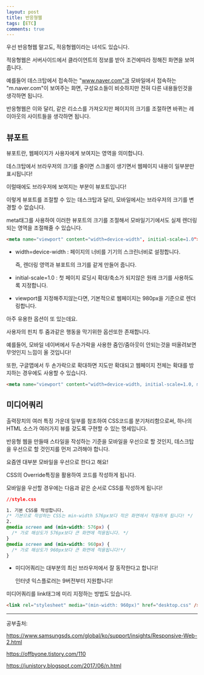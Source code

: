 ```yaml
---
layout: post
title: 반응형웹
tags: [ETC]
comments: true
---
```




우선 반응형웹 말고도, 적응형웹이라는 녀석도 있습니다.

적응형웹은 서버사이드에서 클라이언트의 정보를 받아 조건에따라 정해진 화면을 보여줍니다.

예를들어 데스크탑에서 접속하는 "www.naver.com"과 모바일에서 접속하는 "m.naver.com"이 보여주는 화면, 구성요소들이 비슷하지만 전혀 다른 내용들인것을 생각하면 됩니다.

반응형웹은 이와 달리, 같은 리소스를 가져오지만 페이지의 크기를 조절하면 바뀌는 레이아웃의 사이트들을 생각하면 됩니다.



## 뷰포트

뷰포트란, 웹페이지가 사용자에게 보여지는 영역을 의미합니다.

데스크탑에서 브라우저의 크기를 줄이면 스크롤이 생기면서 웹페이지 내용이 일부분만 표시됩니다!

이럴때에도 브라우저에 보여지는 부분이 뷰포트입니다!

이렇게 뷰포트를 조절할 수 있는 데스크탑과 달리, 모바일에서는 브라우저의 크기를 변경할 수 없습니다.

meta태그를 사용하여 이러한 뷰포트의 크기를 조절해서 모바일기기에서도 실제 렌더링되는 영역을 조절해줄 수 있습니다.

```html
<meta name="viewport" content="width=device-width", initial-scale=1.0">
```

- width=device-width : 페이지의 너비를 기기의 스크린너비로 설정합니다.

  즉, 렌더링 영역과 뷰포트의 크기를 같게 만들어 줍니다.

- initial-scale=1.0 : 첫 페이지 로딩시 확대/축소가 되지않은 원래 크기를 사용하도록 지정합니다.

- viewport를 지정해주지않는다면, 기본적으로 웹페이지는 980px을 기준으로 렌더링합니다.



아주 유용한 옵션이 또 있는데요.

사용자의 핀치 투 줌과같은 행동을 막기위한 옵션또한 존재합니다.

예를들어, 모바일 네이버에서 두손가락을 사용한 줌인/줌아웃이 안되는것을 떠올려보면 무엇인지 느낌이 올 것입니다!

또한, 구글맵에서 두 손가락으로 확대하면 지도만 확대되고 웹페이지 전체는 확대를 방지하는 경우에도 사용할 수 있습니다.

```html
<meta name="viewport" content="width=device-width, initial-scale=1.0, minimum-scale=1.0, maximum-scale=1.0, user-scalable=no"> 
```



## 미디어쿼리

출력장치의 여러 특징 가운데 일부를 참조하여 CSS코드를 분기처리함으로써, 하나의 HTML 소스가 여러가지 뷰를 갖도록 구현할 수 있는 명세입니다.

반응형 웹을 만들때 스타일을 작성하는 기준을 모바일을 우선으로 할 것인지, 데스크탑을 우선으로 할 것인지를 먼저 고려해야 합니다.

요즘엔 대부분 모바일을 우선으로 한다고 해요!

CSS의 Override특징을 활용하여 코드를 작성하게 됩니다.

모바일을 우선할 경우에는 다음과 같은 순서로 CSS를 작성하게 됩니다!

```CSS
//style.css

1. 기본 CSS를 작성합니다.
/* 기본으로 작성하는 CSS는 min-width 576px보다 작은 화면에서 작동하게 됩니다! */
2. 
@media screen and (min-width: 576px) {
  /* 가로 해상도가 576px보다 큰 화면에 적용됩니다. */
}
@media screen and (min-width: 960px) {
  /* 가로 해상도가 960px보다 큰 화면에 적용됩니다!*/
}
```

- 미디어쿼리는 대부분의 최신 브라우저에서 잘 동작한다고 합니다!

  인터넷 익스플로러는 9버전부터 지원합니다!

미디어쿼리를 link태그에 미리 지정하는 방법도 있습니다.

```html
<link rel="stylesheet" media="(min-width: 960px)" href="desktop.css" />
```



------

공부출처:

https://www.samsungsds.com/global/ko/support/insights/Responsive-Web-2.html

https://offbyone.tistory.com/110

https://junistory.blogspot.com/2017/06/n.html